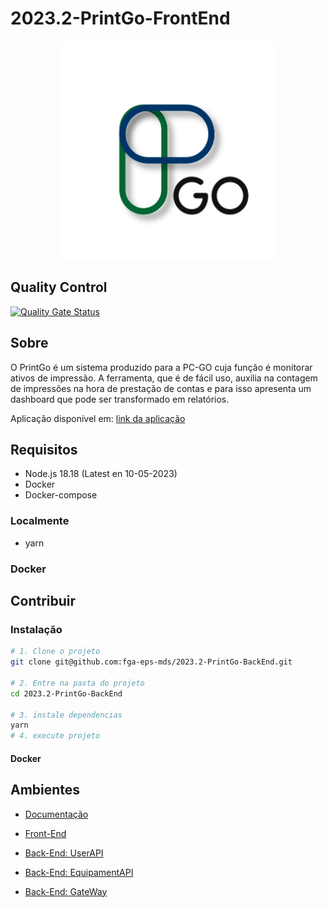 # 2023.2-PrintGo-FrontEnd

<div align="center">
     <img src="assets/logoPrintGo.svg" height="350px" width="350px"> 
</div>

## Quality Control

[![Quality Gate Status](https://sonarcloud.io/api/project_badges/measure?project=fga-eps-mds_2023.2-PrintGo-BackEnd&metric=alert_status)](https://sonarcloud.io/summary/new_code?id=fga-eps-mds_2023.2-PrintGo-BackEnd)

## Sobre

O PrintGo é um sistema produzido para a PC-GO cuja função é monitorar ativos de impressão. A ferramenta, que é de fácil uso, auxilia na contagem de impressões na hora de prestação de contas e para isso apresenta um dashboard que pode ser transformado em relatórios.

Aplicação disponível em: [link da aplicação](?)

## Requisitos

- Node.js 18.18 (Latest en 10-05-2023)
- Docker
- Docker-compose

### Localmente

- yarn

### Docker

## Contribuir

### Instalação

```bash
# 1. Clone o projeto
git clone git@github.com:fga-eps-mds/2023.2-PrintGo-BackEnd.git

# 2. Entre na pasta do projeto
cd 2023.2-PrintGo-BackEnd

# 3. instale dependencias 
yarn
# 4. execute projeto
```

#### Docker


## Ambientes

- [Documentação](https://github.com/fga-eps-mds/2023.2-PrintGo-Doc)

- [Front-End](https://github.com/fga-eps-mds/2023.2-PrintGo-FrontEnd)

- [Back-End: UserAPI](https://github.com/fga-eps-mds/2023.2-PrintGo-BackEnd)
  
- [Back-End: EquipamentAPI](?) 

- [Back-End: GateWay](?) 